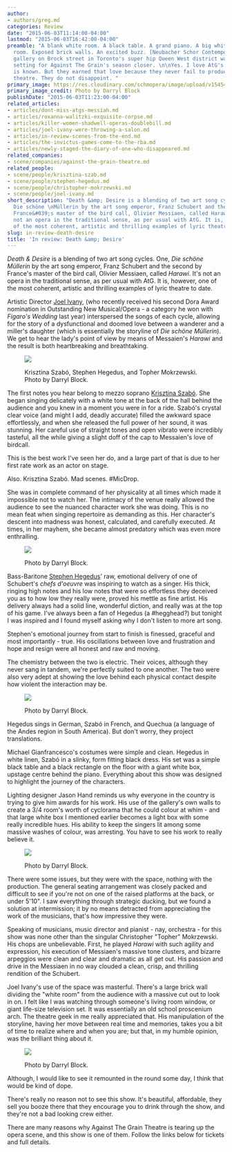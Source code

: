 ```yaml
---
author:
- authors/greg.md
categories: Review
date: "2015-06-03T11:14:00-04:00"
lastmod: "2015-06-03T16:42:00-04:00"
preamble: "A blank white room. A black table. A grand piano. A big white box. A crowded
  room. Exposed brick walls. An excited buzz. [Neubacher Schor Contemporary](http://neubachershor.com/)
  gallery on Brock street in Toronto's super hip Queen West district was the perfect
  setting for Against The Grain's season closer. \n\nYes. I love AtG's work. That
  is known. But they earned that love because they never fail to produce top quality
  theatre. They do not disappoint. "
primary_image: https://res.cloudinary.com/schmopera/image/upload/v1545409169/media/webhook-uploads/1433344551220/2295.jpg.jpg
primary_image_credit: Photo by Darryl Block
publishDate: "2015-06-03T11:23:00-04:00"
related_articles:
- articles/dont-miss-atgs-messiah.md
- articles/roxanna-walitzki-exquisite-corpse.md
- articles/killer-women-shadwell-operas-doublebill.md
- articles/joel-ivany-were-throwing-a-salon.md
- articles/in-review-scenes-from-the-end.md
- articles/the-invictus-games-come-to-the-rba.md
- articles/newly-staged-the-diary-of-one-who-disappeared.md
related_companies:
- scene/companies/against-the-grain-theatre.md
related_people:
- scene/people/krisztina-szab.md
- scene/people/stephen-hegedus.md
- scene/people/christopher-mokrzewski.md
- scene/people/joel-ivany.md
short_description: "Death &amp; Desire is a blending of two art song cycles. One,
  Die schöne \nMüllerin by the art song emperor, Franz Schubert and the second by
  France&#039;s master of the bird call, Olivier Messiaen, called Harawi. It&#039;s
  not an opera in the traditional sense, as per usual with AtG. It is, however, one
  of the most coherent, artistic and thrilling examples of lyric theatre to date."
slug: in-review-death-desire
title: 'In review: Death &amp; Desire'
---
```


*Death & Desire* is a blending of two art song cycles. One, *Die schöne 
Müllerin* by the art song emperor, Franz Schubert and the second by France's master of the bird call, Olivier Messiaen, called *Harawi*. It's not an opera in the traditional sense, as per usual with AtG. It is, however, one of the most coherent, artistic and thrilling examples of lyric theatre to date.

Artistic Director [Joel Ivany](/scene/people/joel-ivany/), (who recently received his second Dora Award nomination in Outstanding New Musical/Opera - a category he won with *Figaro's Wedding* last year) interspersed the songs of each cycle, allowing for the story of a dysfunctional and doomed love between a wanderer and a miller's daughter (which is essentially the storyline of *Die schöne Müllerin*). We get to hear the lady's point of view by means of Messaien's *Harawi* and the result is both heartbreaking and breathtaking. 

<figure data-type="image">

![](https://res.cloudinary.com/schmopera/image/upload/v1545409169/media/webhook-uploads/1433344364113/2147.jpg.jpg)
<figcaption>Krisztina Szabó, Stephen Hegedus, and Topher Mokrzewski. Photo by Darryl Block.</figcaption>
</figure>

The first notes you hear belong to mezzo soprano [Krisztina Szabó](/scene/people/krisztina-szabo/). She 
began singing delicately with a white tone at the back of the hall 
behind the audience and you knew in a moment you were in for a ride. 
Szabó's crystal clear voice (and might I add, deadly accurate) filled 
the awkward space effortlessly, and when she released the full power 
of her sound, it was stunning. Her careful use of straight tones and 
open vibrato were incredibly tasteful, all the while giving a slight 
doff of the cap to Messaien's love of birdcall. 

This is the best work I've seen her do, and a large part of that is 
due to her first rate work as an actor on stage. 

Also. Krisztina Szabó. Mad scenes. #MicDrop. 

She was in complete command of her physicality at all times which made 
it impossible not to watch her. The intimacy of the venue really 
allowed the audience to see the nuanced character work she was doing. 
This is no mean feat when singing repertoire as demanding as this. Her 
character's descent into madness was honest, calculated, and carefully 
executed. At times, in her mayhem, she became almost predatory which 
was even more enthralling. 

<figure data-type="image">

![](https://res.cloudinary.com/schmopera/image/upload/v1545409169/media/webhook-uploads/1433344571945/2547.jpg.jpg)
<figcaption>Photo by Darryl Block.</figcaption>
</figure>

Bass-Baritone [Stephen Hegedus](/scene/people/stephen-hegedus/)' raw, emotional delivery of one of Schubert's *chefs d'oeuvre* was inspiring to watch as a singer. His thick, ringing high notes and his low notes that were so effortless they deceived you as to how low they really were, proved his mettle as fine artist. His delivery always had a solid line, wonderful diction, and really was at the top of his game. I've always been a fan of Hegedus (a #hegghead?) but tonight I was inspired and I found myself asking why I don't listen to more art song. 

Stephen's emotional journey from start to finish is finessed, graceful and most importantly - true. His oscillations between love and frustration and hope and resign were all honest and raw and moving. 

The chemistry between the two is electric. Their voices, although they never sang in tandem, we're perfectly suited to one another. The two were also very adept at showing the love behind each physical contact despite how violent the interaction may be. 

<figure data-type="image">

![](https://res.cloudinary.com/schmopera/image/upload/v1545409169/media/webhook-uploads/1433344421251/2522.jpg.jpg)
<figcaption>Photo by Darryl Block.</figcaption>
</figure>

Hegedus sings in German, Szabó in French, and Quechua (a language of the Andes region in South America). But don't worry, they project translations. 

Michael Gianfrancesco's costumes were simple and clean. Hegedus in white linen, Szabó in a slinky, form fitting black dress. His set was a simple black table and a black rectangle on the floor with a giant white box, upstage centre behind the piano. Everything about this show was designed to highlight the journey of the characters. 

Lighting designer Jason Hand reminds us why everyone in the country is trying to give him awards for his work. His use of the gallery's own walls to create a 3/4 room's worth of cyclorama that he could colour at whim - and that large white box I mentioned earlier becomes a light box with some really incredible hues. His ability to keep the singers 
lit among some massive washes of colour, was arresting. You have to see his work to really believe it. 

<figure data-type="image">

![](https://res.cloudinary.com/schmopera/image/upload/v1545409169/media/webhook-uploads/1433344595408/2398.jpg.jpg)
<figcaption>Photo by Darryl Block.</figcaption>
</figure>

There were some issues, but they were with the space, nothing with the production. The general seating arrangement was closely packed and difficult to see if you're not on one of the raised platforms at the back, or under 5'10". I saw everything through strategic ducking, but we found a solution at intermission; it by no means detracted from 
appreciating the work of the musicians, that's how impressive they were. 

Speaking of musicians, music director and pianist - nay, orchestra - for this show was none other than the singular Christopher "Topher" Mokrzewski. His chops are unbelievable. First, he played *Harawi* with such agility and expression, his execution of Messiaen's massive tone clusters, and bizarre arpeggios were clean and clear and dramatic as all get out. His passion and drive in the Messiaen in no way clouded a clean, crisp, and thrilling rendition of the Schubert. 

Joel Ivany's use of the space was masterful. There's a large brick wall dividing the "white room" from the audience with a massive cut out to look in on. I felt like I was watching through someone's living room window, or giant life-size television set. It was essentially an old school proscenium arch. The theatre geek in me really appreciated 
that. His manipulation of the storyline, having her move between real time and memories, takes you a bit of time to realize where and when you are; but that, in my humble opinion, was the brilliant thing about it. 

<figure data-type="image">

![](https://res.cloudinary.com/schmopera/image/upload/v1545409169/media/webhook-uploads/1433344442466/2684.jpg.jpg)
<figcaption>Photo by Darryl Block.</figcaption>
</figure>

Although, I would like to see it remounted in the round some day, I think that would be kind of dope. 

There's really no reason not to see this show. It's beautiful, affordable, they sell you booze there that they encourage you to drink through the show, and they're not a bad looking crew either. 

There are many reasons why Against The Grain Theatre is tearing up the opera scene, and this show is one of them. Follow the links below for tickets and full details. 

